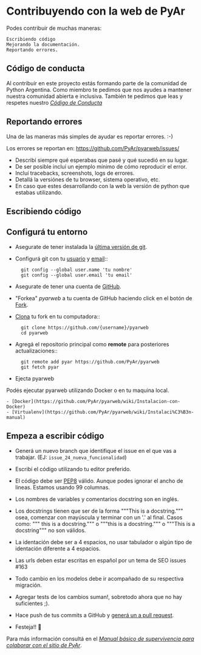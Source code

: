 # Contribuyendo con la web de PyAr

Podes contribuir de muchas maneras:

    Escribiendo código
    Mejorando la documentación.
    Reportando errores.


## Código de conducta

Al contribuir en este proyecto estás formando parte de la comunidad de Python Argentina. Como miembro te pedimos que 
nos ayudes a mantener nuestra comunidad abierta e inclusiva. También te pedimos que leas y respetes nuestro 
[*Código de Conducta*](https://ac.python.org.ar/#coc)


## Reportando errores 

Una de las maneras más simples de ayudar es reportar errores. :-) 

Los errores se reportan en: https://github.com/PyAr/pyarweb/issues/

* Describí siempre qué esperabas que pasé y qué sucedió en su lugar.
* De ser posible incluí un ejemplo mínimo de cómo reproducir el error.
* Incluí tracebacks, screenshots, logs de errores. 
* Detallá la versiónes de tu browser, sistema operativo, etc.
* En caso que estes desarrollando con la web la versión de python que estabas utilizando.

## Escribiendo código

Configurá tu entorno
--------------------

- Asegurate de tener instalada la [última versión de git](https://git-scm.com/downloads).
- Configurá git con tu [usuario](https://help.github.com/articles/setting-your-username-in-git/) y [email](https://help.github.com/articles/setting-your-email-in-git/):: 

        git config --global user.name 'tu nombre' 
        git config --global user.email 'tu email'

- Asegurate de tener una cuenta de [GitHub](https://github.com/join).
- "Forkea" *pyarweb* a tu cuenta de GitHub haciendo click en el botón de [Fork](https://github.com/PyAr/pyarweb/fork).
- [Clona](https://help.github.com/articles/fork-a-repo/#step-2-create-a-local-clone-of-your-fork) tu fork en tu computadora::

        git clone https://github.com/{username}/pyarweb
        cd pyarweb

- Agregá el repositorio principal como **remote** para posteriores actualizaciones::

        git remote add pyar https://github.com/PyAr/pyarweb
        git fetch pyar


- Ejecta pyarweb

Podés ejecutar pyarweb utilizando Docker o en tu maquina local.

    - [Docker](https://github.com/PyAr/pyarweb/wiki/Instalacion-con-Docker)
    - [Virtualenv](https://github.com/PyAr/pyarweb/wiki/Instalaci%C3%B3n-manual)


Empeza a escribir código
------------------------

- Generá un nuevo branch que identifique el issue en el que vas a trabajar. (EJ: ``issue_24_nueva_funcionalidad``)
- Escribí el código utilizando tu editor preferido.

- El código debe ser [PEP8](https://pep8.org/) válido. Aunque podes ignorar el ancho de lineas. Estamos usando 99 columnas.
- Los nombres de variables y comentarios docstring son en inglés.
- Los docstrings tienen que ser de la forma """This is a docstring.""" osea,
comenzar con mayúscula y terminar con un '.' al final. Casos como: """ this is
a docstring.""" o """this is a docstring.""" o """This is a docstring""" no son
válidos.
- La identación debe ser a 4 espacios, no usar tabulador o algún tipo de
identación diferente a 4 espacios.
- Las urls deben estar escritas en español por un tema de SEO issues #163
- Todo cambio en los modelos debe ir acompañado de su respectiva migración.
- Agregar tests de los cambios suman!, sobretodo ahora que no hay suficientes ;).
- Hace push de tus commits a GitHub y [generá un a pull request](https://help.github.com/articles/creating-a-pull-request/).
- Festeja!! 🎉

Para más información consultá en el [*Manual básico de supervivencia para colaborar 
con el sitio de PyAr*](https://github.com/PyAr/pyarweb/wiki/Manual-b%C3%A1sico-de-supervivencia-para-colaborar-con-el-sitio-de-PyAr).
